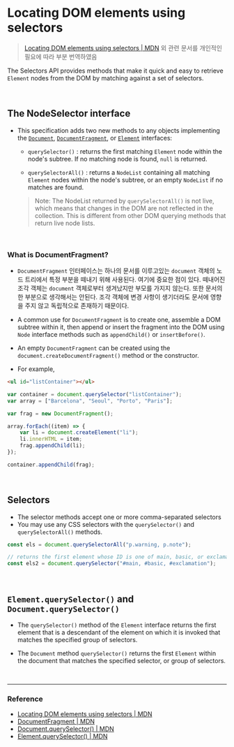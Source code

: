 # Locating DOM elements using selectors

> [Locating DOM elements using selectors | MDN](https://developer.mozilla.org/en-US/docs/Web/API/Document_object_model/Locating_DOM_elements_using_selectors) 외 관련 문서를 개인적인 필요에 따라 부분 번역하였음

The Selectors API provides methods that make it quick and easy to retrieve `Element` nodes from the DOM by matching against a set of selectors.

<br>

## The NodeSelector interface

- This specification adds two new methods to any objects implementing the [`Document`](https://developer.mozilla.org/en-US/docs/Web/API/Document), [`DocumentFragment`](https://developer.mozilla.org/en-US/docs/Web/API/DocumentFragment), or [`Element`](https://developer.mozilla.org/en-US/docs/Web/API/Element) interfaces:

  - `querySelector()` : returns the first matching `Element` node within the node's subtree. If no matching node is found, `null` is returned.

  - `querySelectorAll()` : returns a `NodeList` containing all matching `Element` nodes within the node's subtree, or an empty `NodeList` if no matches are found.

  > Note: The NodeList returned by `querySelectorAll()` is not live, which means that changes in the DOM are not reflected in the collection. This is different from other DOM querying methods that return live node lists.

<br>

### What is DocumentFragment?

- `DocumentFragment` 인터페이스는 하나의 문서를 이루고있는 `document` 객체의 노드 트리에서 특정 부분을 떼내기 위해 사용된다. 여기에 중요한 점이 있다. 떼내어진 조각 객체는 `document` 객체로부터 생겨났지만 부모를 가지지 않는다. 또한 문서의 한 부분으로 생각해서는 안된다. 조각 객체에 변경 사항이 생기더라도 문서에 영향을 주지 않고 독립적으로 존재하기 때문이다.

- A common use for `DocumentFragment` is to create one, assemble a DOM subtree within it, then append or insert the fragment into the DOM using `Node` interface methods such as `appendChild()` or `insertBefore()`.

- An empty `DocumentFragment` can be created using the `document.createDocumentFragment()` method or the constructor.

- For example,

```html
<ul id="listContainer"></ul>
```

```javascript
var container = document.querySelector("listContainer");
var array = ["Barcelona", "Seoul", "Porto", "Paris"];

var frag = new DocumentFragment();

array.forEach((item) => {
	var li = document.createElement("li");
	li.innerHTML = item;
	frag.appendChild(li);
});

container.appendChild(frag);
```

<br>

## Selectors

- The selector methods accept one or more comma-separated selectors
- You may use any CSS selectors with the `querySelector()` and `querySelectorAll()` methods.

```javascript
const els = document.querySelectorAll("p.warning, p.note");

// returns the first element whose ID is one of main, basic, or exclamation.
const els2 = document.querySelector("#main, #basic, #exclamation");
```

<br>

## `Element.querySelector()` and `Document.querySelector()`

- The `querySelector()` method of the `Element` interface returns the first element that is a descendant of the element on which it is invoked that matches the specified group of selectors.

- The `Document` method `querySelector()` returns the first `Element` within the document that matches the specified selector, or group of selectors.

<br>

---

### Reference

- [Locating DOM elements using selectors | MDN](https://developer.mozilla.org/en-US/docs/Web/API/Document_object_model/Locating_DOM_elements_using_selectors)
- [DocumentFragment | MDN](https://developer.mozilla.org/en-US/docs/Web/API/DocumentFragment)
- [Document.querySelector() | MDN](https://developer.mozilla.org/en-US/docs/Web/API/Document/querySelector)
- [Element.querySelector() | MDN](https://developer.mozilla.org/en-US/docs/Web/API/Element/querySelector)
